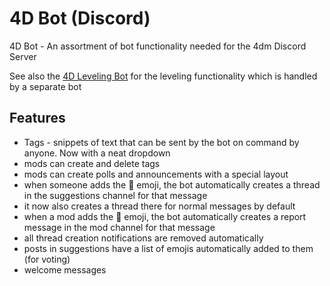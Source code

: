 # 4D Bot (Discord)
4D Bot - An assortment of bot functionality needed for the 4dm Discord Server

See also the [4D Leveling Bot](//github.com/4dMinerCommunity/4dm-leveling) for the leveling functionality which is handled by a separate bot

## Features

- Tags - snippets of text that can be sent by the bot on command by anyone. Now with a neat dropdown
- mods can create and delete tags
- mods can create polls and announcements with a special layout
- when someone adds the 🧵 emoji, the bot automatically creates a thread in the suggestions channel for that message
- it now also creates a thread there for normal messages by default
- when a mod adds the 🚨 emoji, the bot automatically creates a report message in the mod channel for that message
- all thread creation notifications are removed automatically
- posts in suggestions have a list of emojis automatically added to them (for voting)
- welcome messages
